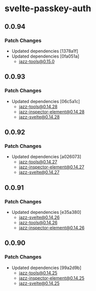 # svelte-passkey-auth

## 0.0.94

### Patch Changes

- Updated dependencies [1378a1f]
- Updated dependencies [0fa051a]
  - jazz-tools@0.15.0

## 0.0.93

### Patch Changes

- Updated dependencies [06c5a1c]
  - jazz-tools@0.14.28
  - jazz-inspector-element@0.14.28
  - jazz-svelte@0.14.28

## 0.0.92

### Patch Changes

- Updated dependencies [a026073]
  - jazz-tools@0.14.27
  - jazz-inspector-element@0.14.27
  - jazz-svelte@0.14.27

## 0.0.91

### Patch Changes

- Updated dependencies [e35a380]
  - jazz-svelte@0.14.26
  - jazz-tools@0.14.26
  - jazz-inspector-element@0.14.26

## 0.0.90

### Patch Changes

- Updated dependencies [99a2d9b]
  - jazz-tools@0.14.25
  - jazz-inspector-element@0.14.25
  - jazz-svelte@0.14.25
